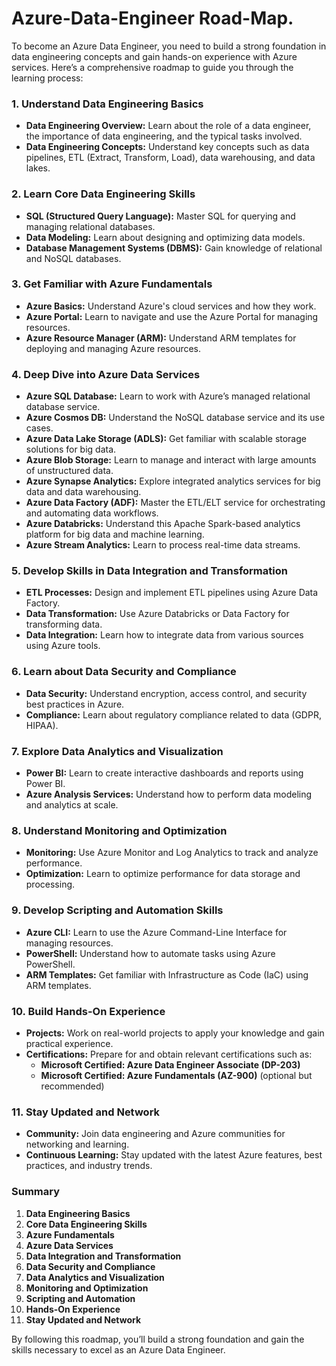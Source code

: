 # Azure-Data-Engineer Road-Map.
To become an Azure Data Engineer, you need to build a strong foundation in data engineering concepts and gain hands-on experience with Azure services. Here’s a comprehensive roadmap to guide you through the learning process:

### 1. **Understand Data Engineering Basics**
   - **Data Engineering Overview:** Learn about the role of a data engineer, the importance of data engineering, and the typical tasks involved.
   - **Data Engineering Concepts:** Understand key concepts such as data pipelines, ETL (Extract, Transform, Load), data warehousing, and data lakes.

### 2. **Learn Core Data Engineering Skills**
   - **SQL (Structured Query Language):** Master SQL for querying and managing relational databases.
   - **Data Modeling:** Learn about designing and optimizing data models.
   - **Database Management Systems (DBMS):** Gain knowledge of relational and NoSQL databases.

### 3. **Get Familiar with Azure Fundamentals**
   - **Azure Basics:** Understand Azure's cloud services and how they work.
   - **Azure Portal:** Learn to navigate and use the Azure Portal for managing resources.
   - **Azure Resource Manager (ARM):** Understand ARM templates for deploying and managing Azure resources.

### 4. **Deep Dive into Azure Data Services**
   - **Azure SQL Database:** Learn to work with Azure’s managed relational database service.
   - **Azure Cosmos DB:** Understand the NoSQL database service and its use cases.
   - **Azure Data Lake Storage (ADLS):** Get familiar with scalable storage solutions for big data.
   - **Azure Blob Storage:** Learn to manage and interact with large amounts of unstructured data.
   - **Azure Synapse Analytics:** Explore integrated analytics services for big data and data warehousing.
   - **Azure Data Factory (ADF):** Master the ETL/ELT service for orchestrating and automating data workflows.
   - **Azure Databricks:** Understand this Apache Spark-based analytics platform for big data and machine learning.
   - **Azure Stream Analytics:** Learn to process real-time data streams.

### 5. **Develop Skills in Data Integration and Transformation**
   - **ETL Processes:** Design and implement ETL pipelines using Azure Data Factory.
   - **Data Transformation:** Use Azure Databricks or Data Factory for transforming data.
   - **Data Integration:** Learn how to integrate data from various sources using Azure tools.

### 6. **Learn about Data Security and Compliance**
   - **Data Security:** Understand encryption, access control, and security best practices in Azure.
   - **Compliance:** Learn about regulatory compliance related to data (GDPR, HIPAA).

### 7. **Explore Data Analytics and Visualization**
   - **Power BI:** Learn to create interactive dashboards and reports using Power BI.
   - **Azure Analysis Services:** Understand how to perform data modeling and analytics at scale.

### 8. **Understand Monitoring and Optimization**
   - **Monitoring:** Use Azure Monitor and Log Analytics to track and analyze performance.
   - **Optimization:** Learn to optimize performance for data storage and processing.

### 9. **Develop Scripting and Automation Skills**
   - **Azure CLI:** Learn to use the Azure Command-Line Interface for managing resources.
   - **PowerShell:** Understand how to automate tasks using Azure PowerShell.
   - **ARM Templates:** Get familiar with Infrastructure as Code (IaC) using ARM templates.

### 10. **Build Hands-On Experience**
   - **Projects:** Work on real-world projects to apply your knowledge and gain practical experience.
   - **Certifications:** Prepare for and obtain relevant certifications such as:
     - **Microsoft Certified: Azure Data Engineer Associate (DP-203)**
     - **Microsoft Certified: Azure Fundamentals (AZ-900)** (optional but recommended)

### 11. **Stay Updated and Network**
   - **Community:** Join data engineering and Azure communities for networking and learning.
   - **Continuous Learning:** Stay updated with the latest Azure features, best practices, and industry trends.

### Summary
1. **Data Engineering Basics**
2. **Core Data Engineering Skills**
3. **Azure Fundamentals**
4. **Azure Data Services**
5. **Data Integration and Transformation**
6. **Data Security and Compliance**
7. **Data Analytics and Visualization**
8. **Monitoring and Optimization**
9. **Scripting and Automation**
10. **Hands-On Experience**
11. **Stay Updated and Network**

By following this roadmap, you’ll build a strong foundation and gain the skills necessary to excel as an Azure Data Engineer.
